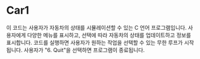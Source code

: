 # Car1
이 코드는 사용자가 자동차의 상태를 시뮬레이션할 수 있는 C 언어 프로그램입니다. 
사용자에게 다양한 메뉴를 표시하고, 선택에 따라 자동차의 상태를 업데이트하고 정보를 표시합니다. 
코드를 실행하면 사용자가 원하는 작업을 선택할 수 있는 무한 루프가 시작됩니다.
사용자가 "6. Quit"을 선택하면 프로그램이 종료됩니다.

